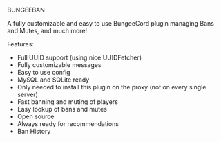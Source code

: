 BUNGEEBAN

A fully customizable and easy to use BungeeCord plugin managing Bans and Mutes, and much more!

Features:
  - Full UUID support (using nice UUIDFetcher)
  - Fully customizable messages
  - Easy to use config
  - MySQL and SQLite ready
  - Only needed to install this plugin on the proxy (not on every single server)
  - Fast banning and muting of players
  - Easy lookup of bans and mutes
  - Open source
  - Always ready for recommendations
  - Ban History 
